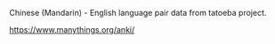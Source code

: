 Chinese (Mandarin) - English language pair data from tatoeba project.

https://www.manythings.org/anki/
